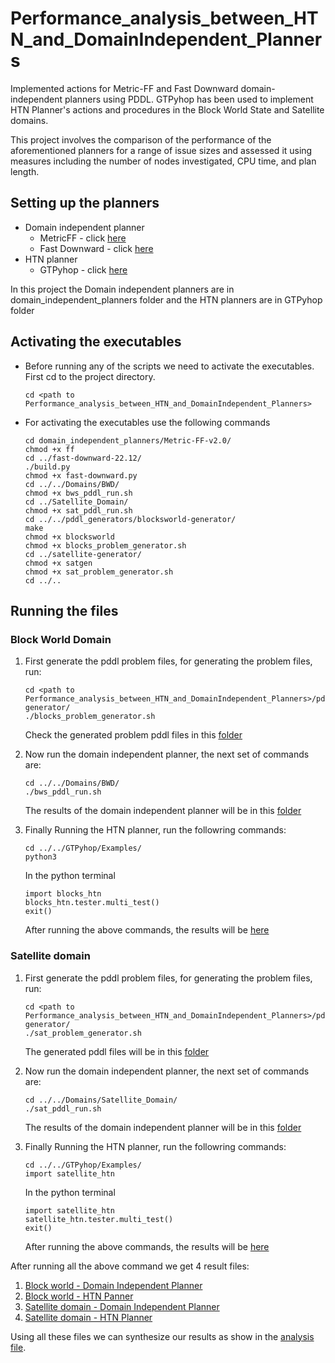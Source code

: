 # Performance_analysis_between_HTN_and_DomainIndependent_Planners

Implemented actions for Metric-FF and Fast Downward domain-independent planners using PDDL. GTPyhop has been used to implement HTN Planner's actions and procedures in the Block World State and Satellite domains.

This project involves the comparison of the performance of the aforementioned planners for a range of issue sizes and assessed it using measures including the number of nodes investigated, CPU time, and plan length.

## Setting up the planners

- Domain independent planner
    - MetricFF - click [here](https://fai.cs.uni-saarland.de/hoffmann/metric-ff.html)
    - Fast Downward - click [here](https://www.fast-downward.org/Releases/22.12)
- HTN planner
    - GTPyhop - click [here](https://github.com/dananau/GTPyhop)

In this project the Domain independent planners are in domain_independent_planners folder and the HTN planners are in GTPyhop folder

## Activating the executables

- Before running any of the scripts we need to activate the executables. First cd to the project directory.
    ```
    cd <path to Performance_analysis_between_HTN_and_DomainIndependent_Planners>
    ```
- For activating the executables use the following commands
    ```
    cd domain_independent_planners/Metric-FF-v2.0/
    chmod +x ff
    cd ../fast-downward-22.12/
    ./build.py
    chmod +x fast-downward.py
    cd ../../Domains/BWD/
    chmod +x bws_pddl_run.sh
    cd ../Satellite_Domain/
    chmod +x sat_pddl_run.sh
    cd ../../pddl_generators/blocksworld-generator/
    make
    chmod +x blocksworld
    chmod +x blocks_problem_generator.sh
    cd ../satellite-generator/
    chmod +x satgen
    chmod +x sat_problem_generator.sh
    cd ../..
    ```

## Running the files

### Block World Domain

1. First generate the pddl problem files, for generating the problem files, run:
    ```
    cd <path to Performance_analysis_between_HTN_and_DomainIndependent_Planners>/pddl_generators/blocksworld-generator/
    ./blocks_problem_generator.sh
    ```
    Check the generated problem pddl files in this [folder](/Domains/BWD/problem/)
2. Now run the domain independent planner, the next set of commands are:
    ```
    cd ../../Domains/BWD/
    ./bws_pddl_run.sh
    ```
    The results of the domain independent planner will be in this [folder](/Domains/BWD/results/)

3. Finally Running the HTN planner, run the followring commands:
    ```
    cd ../../GTPyhop/Examples/
    python3
    ```
    In the python terminal
    ```
    import blocks_htn
    blocks_htn.tester.multi_test()
    exit()
    ```
    After running the above commands, the results will be [here](/GTPyhop/Examples/blocks_htn/)

### Satellite domain

1. First generate the pddl problem files, for generating the problem files, run:
    ```
    cd <path to Performance_analysis_between_HTN_and_DomainIndependent_Planners>/pddl_generators/satellite-generator/
    ./sat_problem_generator.sh
    ```
    The generated pddl files will be in this [folder](/Domains/Satellite_Domain/problem/)

2. Now run the domain independent planner, the next set of commands are:
    ```
    cd ../../Domains/Satellite_Domain/
    ./sat_pddl_run.sh
    ```
    The results of the domain independent planner will be in this [folder](/Domains/Satellite_Domain/results/)

3. Finally Running the HTN planner, run the followring commands:
    ```
    cd ../../GTPyhop/Examples/
    import satellite_htn
    ```
    In the python terminal
    ```
    import satellite_htn
    satellite_htn.tester.multi_test()
    exit()
    ```
    After running the above commands, the results will be [here](/GTPyhop/Examples/satellite_htn/)

After running all the above command we get 4 result files:
1. [Block world - Domain Independent Planner](/Domains/BWD/results/stats.txt)
2. [Block world - HTN Panner](/GTPyhop/Examples/blocks_htn/report.txt)
3. [Satellite domain - Domain Independent Planner](/Domains/Satellite_Domain/results/stats.txt)
4. [Satellite domain - HTN Planner](/GTPyhop/Examples/satellite_htn/report.txt)

Using all these files we can synthesize our results as show in the [analysis file](/Result_analysis.xlsx).